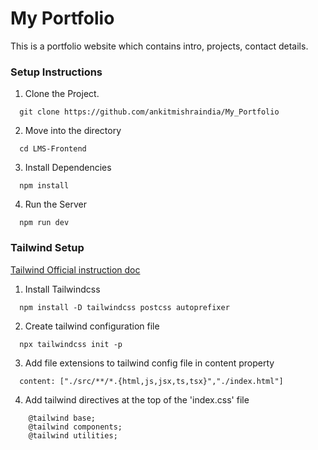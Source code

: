 # My Portfolio
This is a portfolio website which contains intro, projects, contact details.

### Setup Instructions

1. Clone the Project.
```
  git clone https://github.com/ankitmishraindia/My_Portfolio
```
2. Move into the directory
```
  cd LMS-Frontend
```
3. Install Dependencies
```
  npm install
```
4. Run the Server
```
  npm run dev
```

### Tailwind Setup

[Tailwind Official instruction doc](https://tailwindcss.com/docs/installation)

1. Install Tailwindcss
```
  npm install -D tailwindcss postcss autoprefixer
```

2. Create tailwind configuration file
```
  npx tailwindcss init -p
```
3. Add file extensions to tailwind config file in content property
```
  content: ["./src/**/*.{html,js,jsx,ts,tsx}","./index.html"]
```
4. Add tailwind directives at the top of the 'index.css' file
```
    @tailwind base;
    @tailwind components;
    @tailwind utilities;
```


  